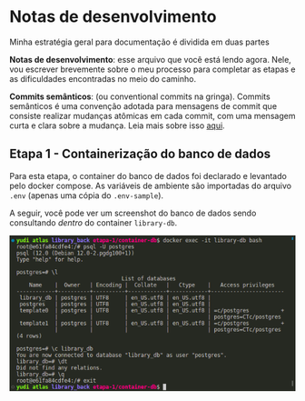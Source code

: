 # Notas de desenvolvimento

Minha estratégia geral para documentação é dividida em duas partes

**Notas de desenvolvimento**: esse arquivo que você está lendo agora. Nele, vou
escrever brevemente sobre o meu processo para completar as etapas e as 
dificuldades encontradas no meio do caminho.

**Commits semânticos**: (ou conventional commits na gringa). Commits semânticos
é uma convenção adotada para mensagens de commit que consiste realizar mudanças
atômicas em cada commit, com uma mensagem curta e clara sobre a mudança. Leia
mais sobre isso [aqui](https://conventionalcommits.org/).


## Etapa 1 - Containerização do banco de dados

Para esta etapa, o container do banco de dados foi declarado e levantado pelo
docker compose. As variáveis de ambiente são importadas do arquivo `.env` (apenas 
uma cópia do `.env-sample`).

A seguir, você pode ver um screenshot do banco de dados sendo
consultando _dentro_ do container `library-db`.

![Banco de dados postgres rodando dentro do container](docs/estapa-1.png)

